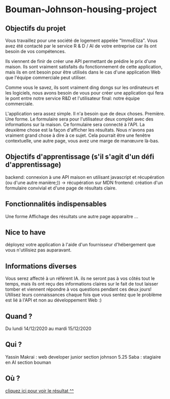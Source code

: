 # Bouman-Johnson-housing-project

## Objectifs du projet

Vous travaillez pour une société de logement appelée "ImmoEliza". Vous avez été contacté par le service R & D / AI de votre entreprise car ils ont besoin de vos compétences.

Ils viennent de finir de créer une API permettant de prédire le prix d'une maison. Ils sont vraiment satisfaits du fonctionnement de cette application, mais ils en ont besoin pour être utilisés dans le cas d'une application Web que l'équipe commerciale peut utiliser.

Comme vous le savez, ils sont vraiment ding dongs sur les ordinateurs et les logiciels, nous avons besoin de vous pour créer une application qui fera le pont entre notre service R&D et l'utilisateur final: notre équipe commerciale.

L'application sera assez simple. Il n'a besoin que de deux choses. Première. Une forme. Le formulaire sera pour l'utilisateur deux complet avec des informations sur la maison. Ce formulaire sera connecté à l'API. La deuxième chose est la façon d'afficher les résultats. Nous n'avons pas vraiment grand chose à dire à ce sujet. Cela pourrait être une fenêtre contextuelle, une autre page, vous avez une marge de manœuvre là-bas.

## Objectifs d'apprentissage (s'il s'agit d'un défi d'apprentissage)

backend: connexion à une API maison en utilisant javascript et récupération (ou d'une autre manière;)) -> récupération sur MDN
frontend: création d'un formulaire convivial et d'une page de résultats claire.

## Fonctionnalités indispensables

Une forme
Affichage des résultats
une autre page
apparaitre
...

## Nice to have

déployez votre application à l'aide d'un fournisseur d'hébergement que vous n'utilisiez pas auparavant.

## Informations diverses

Vous serez affecté à un référent IA. ils ne seront pas à vos côtés tout le temps, mais ils ont reçu des informations claires sur le fait de tout laisser tomber et viennent répondre à vos questions pendant ces deux jours! Utilisez leurs connaissances chaque fois que vous sentez que le problème est lié à l'API et non au développement Web :)

## Quand ?
  
Du lundi 14/12/2020 au mardi 15/12/2020

## Qui ?

Yassin Makrai : web developer junior section johnson 5.25
Saba : stagiaire en AI section bouman

## Où ?

[cliquez ici pour voir le résultat ^^](https://makraiyassin.github.io/Bouman-Johnson-housing-project/)
